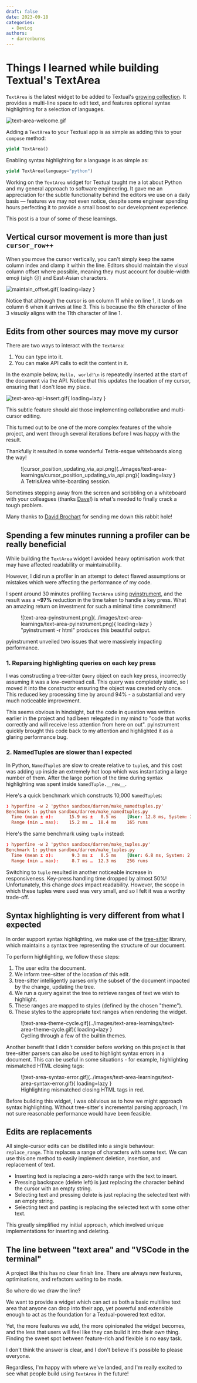 ```yaml
---
draft: false
date: 2023-09-18
categories:
  - DevLog
authors:
  - darrenburns
---
```


# Things I learned while building Textual's TextArea

`TextArea` is the latest widget to be added to Textual's [growing collection](https://textual.textualize.io/widget_gallery/).
It provides a multi-line space to edit text, and features optional syntax highlighting for a selection of languages.

![text-area-welcome.gif](../images/text-area-learnings/text-area-welcome.gif)

Adding a `TextArea` to your Textual app is as simple as adding this to your `compose` method:

```python
yield TextArea()
```

Enabling syntax highlighting for a language is as simple as:

```python
yield TextArea(language="python")
```

Working on the `TextArea` widget for Textual taught me a lot about Python and my general
approach to software engineering. It gave me an appreciation for the subtle functionality behind
the editors we use on a daily basis — features we may not even notice, despite
some engineer spending hours perfecting it to provide a small boost to our development experience.

This post is a tour of some of these learnings.

<!-- more -->

## Vertical cursor movement is more than just `cursor_row++`

When you move the cursor vertically, you can't simply keep the same column index and clamp it within the line.
Editors should maintain the visual column offset where possible,
meaning they must account for double-width emoji (sigh 😔) and East-Asian characters.

![maintain_offset.gif](../images/text-area-learnings/maintain_offset.gif){ loading=lazy }

Notice that although the cursor is on column 11 while on line 1, it lands on column 6 when it
arrives at line 3.
This is because the 6th character of line 3 _visually_ aligns with the 11th character of line 1.


## Edits from other sources may move my cursor

There are two ways to interact with the `TextArea`:

1. You can type into it.
2. You can make API calls to edit the content in it.

In the example below, `Hello, world!\n` is repeatedly inserted at the start of the document via the
API.
Notice that this updates the location of my cursor, ensuring that I don't lose my place.

![text-area-api-insert.gif](../images/text-area-learnings/text-area-api-insert.gif){ loading=lazy }

This subtle feature should aid those implementing collaborative and multi-cursor editing.

This turned out to be one of the more complex features of the whole project, and went through several iterations before I was happy with the result.

Thankfully it resulted in some wonderful Tetris-esque whiteboards along the way!

<figure markdown>
  ![cursor_position_updating_via_api.png](../images/text-area-learnings/cursor_position_updating_via_api.png){ loading=lazy }
  <figcaption>A TetrisArea white-boarding session.</figcaption>
</figure>

Sometimes stepping away from the screen and scribbling on a whiteboard with your colleagues (thanks [Dave](https://fosstodon.org/@davep)!) is what's needed to finally crack a tough problem.

Many thanks to [David Brochart](https://fosstodon.org/@davidbrochart@mastodon.top) for sending me down this rabbit hole!

## Spending a few minutes running a profiler can be really beneficial

While building the `TextArea` widget I avoided heavy optimisation work that may have affected
readability or maintainability.

However, I did run a profiler in an attempt to detect flawed assumptions or mistakes which were
affecting the performance of my code.

I spent around 30 minutes profiling `TextArea`
using [pyinstrument](https://pyinstrument.readthedocs.io/en/latest/home.html), and the result was a
**~97%** reduction in the time taken to handle a key press.
What an amazing return on investment for such a minimal time commitment!


<figure markdown>
  ![text-area-pyinstrument.png](../images/text-area-learnings/text-area-pyinstrument.png){ loading=lazy }
  <figcaption>"pyinstrument -r html" produces this beautiful output.</figcaption>
</figure>

pyinstrument unveiled two issues that were massively impacting performance.

### 1. Reparsing highlighting queries on each key press

I was constructing a tree-sitter `Query` object on each key press, incorrectly assuming it was a
low-overhead call.
This query was completely static, so I moved it into the constructor ensuring the object was created
only once.
This reduced key processing time by around 94% - a substantial and very much noticeable improvement.

This seems obvious in hindsight, but the code in question was written earlier in the project and had
been relegated in my mind to "code that works correctly and will receive less attention from here on
out".
pyinstrument quickly brought this code back to my attention and highlighted it as a glaring
performance bug.

### 2. NamedTuples are slower than I expected

In Python, `NamedTuple`s are slow to create relative to `tuple`s, and this cost was adding up inside
an extremely hot loop which was instantiating a large number of them.
After the  large portion of the time during syntax highlighting was spent inside `NamedTuple.__new__`.

Here's a quick benchmark which constructs 10,000 `NamedTuple`s:

```toml
❯ hyperfine -w 2 'python sandbox/darren/make_namedtuples.py'
Benchmark 1: python sandbox/darren/make_namedtuples.py
  Time (mean ± σ):      15.9 ms ±   0.5 ms    [User: 12.8 ms, System: 2.5 ms]
  Range (min … max):    15.2 ms …  18.4 ms    165 runs
```

Here's the same benchmark using `tuple` instead:

```toml
❯ hyperfine -w 2 'python sandbox/darren/make_tuples.py'
Benchmark 1: python sandbox/darren/make_tuples.py
  Time (mean ± σ):       9.3 ms ±   0.5 ms    [User: 6.8 ms, System: 2.0 ms]
  Range (min … max):     8.7 ms …  12.3 ms    256 runs
```

Switching to `tuple` resulted in another noticeable increase in responsiveness.
Key-press handling time dropped by almost 50%!
Unfortunately, this change _does_ impact readability.
However, the scope in which these tuples were used was very small, and so I felt it was a worthy trade-off.


## Syntax highlighting is very different from what I expected

In order support syntax highlighting, we make use of
the [tree-sitter](https://tree-sitter.github.io/tree-sitter/) library, which maintains a syntax tree
representing the structure of our document.

To perform highlighting, we follow these steps:

1. The user edits the document.
2. We inform tree-sitter of the location of this edit.
3. tree-sitter intelligently parses only the subset of the document impacted by the change, updating the tree.
4. We run a query against the tree to retrieve ranges of text we wish to highlight.
5. These ranges are mapped to styles (defined by the chosen "theme").
6. These styles to the appropriate text ranges when rendering the widget.

<figure markdown>
  ![text-area-theme-cycle.gif](../images/text-area-learnings/text-area-theme-cycle.gif){ loading=lazy }
  <figcaption>Cycling through a few of the builtin themes.</figcaption>
</figure>

Another benefit that I didn't consider before working on this project is that tree-sitter
parsers can also be used to highlight syntax errors in a document.
This can be useful in some situations - for example, highlighting mismatched HTML closing tags:

<figure markdown>
  ![text-area-syntax-error.gif](../images/text-area-learnings/text-area-syntax-error.gif){ loading=lazy }
  <figcaption>Highlighting mismatched closing HTML tags in red.</figcaption>
</figure>

Before building this widget, I was oblivious as to how we might approach syntax highlighting.
Without tree-sitter's incremental parsing approach, I'm not sure reasonable performance would have
been feasible.

## Edits are replacements

All single-cursor edits can be distilled into a single behaviour: `replace_range`.
This replaces a range of characters with some text.
We can use this one method to easily implement deletion, insertion, and replacement of text.

- Inserting text is replacing a zero-width range with the text to insert.
- Pressing backspace (delete left) is just replacing the character behind the cursor with an empty
  string.
- Selecting text and pressing delete is just replacing the selected text with an empty string.
- Selecting text and pasting is replacing the selected text with some other text.

This greatly simplified my initial approach, which involved unique implementations for inserting and
deleting.


## The line between "text area" and "VSCode in the terminal"

A project like this has no clear finish line.
There are always new features, optimisations, and refactors waiting to be made.

So where do we draw the line?

We want to provide a widget which can act as both a basic multiline text area that
anyone can drop into their app, yet powerful and extensible enough to act as the foundation
for a Textual-powered text editor.

Yet, the more features we add, the more opinionated the widget becomes, and the less that users
will feel like they can build it into their _own_ thing.
Finding the sweet spot between feature-rich and flexible is no easy task.

I don't think the answer is clear, and I don't believe it's possible to please everyone.

Regardless, I'm happy with where we've landed, and I'm really excited to see what people build using `TextArea` in the future!
